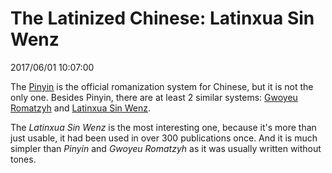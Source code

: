 # The Latinized Chinese: Latinxua Sin Wenz
2017/06/01 10:07:00


The [Pinyin][wikipinyin] is the official romanization system for Chinese, but it is not the only one. Besides Pinyin, there are at least 2 similar systems: [Gwoyeu Romatzyh][wikigwoyeuromatzyh] and [Latinxua Sin Wenz][wikilatinxuasinwenz].

The *Latinxua Sin Wenz* is the most interesting one, because it's more than just usable, it had been used in over 300 publications once. And it is much simpler than *Pinyin* and *Gwoyeu Romatzyh* as it was usually written without tones.


[wikipinyin]: https://en.wikipedia.org/wiki/Pinyin
[wikigwoyeuromatzyh]: https://en.wikipedia.org/wiki/Gwoyeu_Romatzyh
[wikilatinxuasinwenz]: https://en.wikipedia.org/wiki/Latinxua_Sin_Wenz

